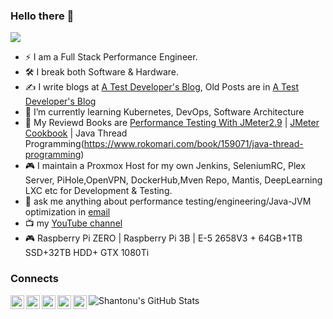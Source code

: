 ### Hello there 👋

![](https://komarev.com/ghpvc/?username=sarkershantonu&color=brightgreen)

* ⚡ I am a Full Stack Performance Engineer. 
* 🛠 I break both Software & Hardware.
* ✍️ I write blogs at [A Test Developer's Blog](http://shantonu.com), Old Posts are in [A Test Developer's Blog](https://shantonusarker.blogspot.com/)
* 🌱 I’m currently learning Kubernetes, DevOps, Software Architecture
* 📘 My Reviewd Books are [Performance Testing With JMeter2.9](https://www.packtpub.com/product/performance-testing-with-jmeter-2-9/9781782165842) | [JMeter Cookbook](https://www.packtpub.com/product/jmeter-cookbook/9781783988280) | Java Thread Programming(https://www.rokomari.com/book/159071/java-thread-programming)
* 🎮 I maintain a Proxmox Host for my own Jenkins, SeleniumRC, Plex Server, PiHole,OpenVPN, DockerHub,Mven Repo, Mantis, DeepLearning LXC etc for Development & Testing. 
* 💬 ask me anything about performance testing/engineering/Java-JVM optimization in [email](mailto:sarker.shantonu@gmail.com)
* 📺 my [YouTube channel](https://www.youtube.com/c/ShantonuSarker)
* 🎮 Raspberry Pi ZERO | Raspberry Pi 3B | E-5 2658V3 + 64GB+1TB SSD+32TB HDD+ GTX 1080Ti

### Connects
[<img align="left" alt="shantonu.com" width="22px" src="https://cdn.jsdelivr.net/npm/simple-icons@3.11.0/icons/blogger.svg" />][website]
[<img align="left" alt="shantonu.com | YouTube" width="22px" src="https://cdn.jsdelivr.net/npm/simple-icons@v3/icons/youtube.svg" />][youtube]
[<img align="left" alt="shantonu.com | Twitter" width="22px" src="https://cdn.jsdelivr.net/npm/simple-icons@v3/icons/twitter.svg" />][twitter]
[<img align="left" alt="shantonu.com | LinkedIn" width="22px" src="https://cdn.jsdelivr.net/npm/simple-icons@v3/icons/linkedin.svg" />][linkedin]
[<img align="left" alt="shantonu.com | LinkedIn" width="22px" src="https://cdn.jsdelivr.net/npm/simple-icons@3.11.0/icons/upwork.svg" />][upwork]


![Shantonu's GitHub Stats](https://github-readme-stats.vercel.app/api?username=sarkershantonu&show_icons=true&theme=dracula)


[website]: http://shantonu.com
[twitter]: https://twitter.com/sarkershantonu
[youtube]: https://www.youtube.com/c/ShantonuSarker
[linkedin]: https://www.linkedin.com/in/shantonusarker/
[upwork]: https://www.upwork.com/o/profiles/users/~01497d9402c6e641ad/
